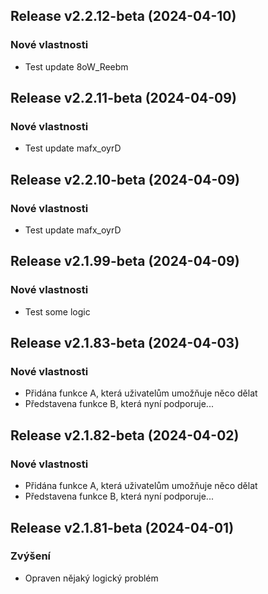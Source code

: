 ## Release v2.2.12-beta (2024-04-10)

### Nové vlastnosti

- Test update 8oW_Reebm

## Release v2.2.11-beta (2024-04-09)

### Nové vlastnosti

- Test update mafx_oyrD

## Release v2.2.10-beta (2024-04-09)

### Nové vlastnosti

- Test update mafx_oyrD

## Release v2.1.99-beta (2024-04-09)

### Nové vlastnosti

- Test some logic

## Release v2.1.83-beta (2024-04-03)

### Nové vlastnosti

- Přidána funkce A, která uživatelům umožňuje něco dělat
- Představena funkce B, která nyní podporuje...

## Release v2.1.82-beta (2024-04-02)

### Nové vlastnosti

- Přidána funkce A, která uživatelům umožňuje něco dělat
- Představena funkce B, která nyní podporuje...

## Release v2.1.81-beta (2024-04-01)

### Zvýšení

- Opraven nějaký logický problém
